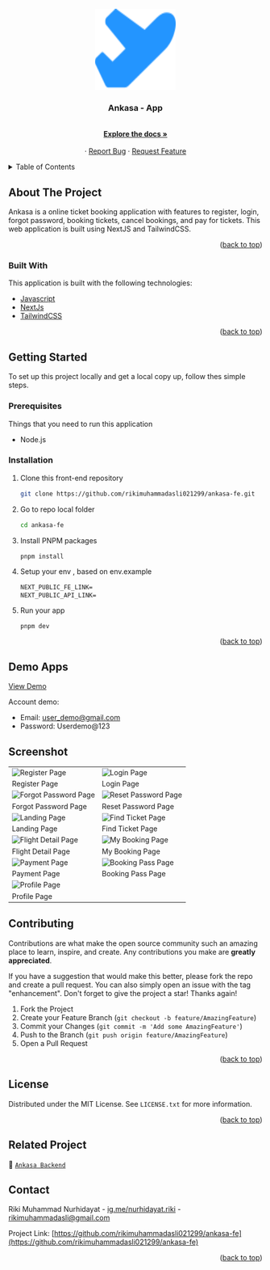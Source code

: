 <div id="top"></div>
<!-- PROJECT LOGO -->
<br />
<div align="center">
  <a href="https://github.com/rikimuhammadasli021299/ankasa-fe">
    <img src="./public/icon/logo.svg" alt="Logo" width="160" height="160">
  </a>

  <h3 align="center">Ankasa - App</h3>

  <p align="center">
    <br />
    <a href="https://github.com/rikimuhammadasli021299/ankasa-fe"><strong>Explore the docs »</strong></a>
    <br />
    <br />
    ·
    <a href="https://github.com/rikimuhammadasli021299/ankasa-fe/issues">Report Bug</a>
    ·
    <a href="https://github.com/rikimuhammadasli021299/ankasa-fe/issues">Request Feature</a>
    <br />
    
  </p>
</div>

<!-- TABLE OF CONTENTS -->

<details>
  <summary>Table of Contents</summary>
  <ol>
    <li>
      <a href="#about-the-project">About The Project</a>
      <ul>
        <li><a href="#built-with">Built With</a></li>
      </ul>
    </li>
    <li>
      <a href="#getting-started">Getting Started</a>
      <ul>
        <li><a href="#prerequisites">Prerequisites</a></li>
        <li><a href="#installation">Installation</a></li>
      </ul>
    </li>
    <li><a href="#contributing">Contributing</a></li>
    <li><a href="#license">License</a></li>
    <li><a href="#contact">Contact</a></li>
  </ol>
</details>

<!-- ABOUT THE PROJECT -->

## About The Project

Ankasa is a online ticket booking application with features to register, login, forgot password, booking tickets, cancel bookings, and pay for tickets. This web application is built using NextJS and TailwindCSS.

<p align="right">(<a href="#top">back to top</a>)</p>

### Built With

This application is built with the following technologies:

- [Javascript](https://www.javascript.com/)
- [NextJs](https://nextjs.org/)
- [TailwindCSS](https://tailwindcss.com/)

<p align="right">(<a href="#top">back to top</a>)</p>

<!-- GETTING STARTED -->

## Getting Started

To set up this project locally and get a local copy up, follow thes simple steps.

### Prerequisites

Things that you need to run this application

- Node.js

### Installation

1. Clone this front-end repository
   ```sh
   git clone https://github.com/rikimuhammadasli021299/ankasa-fe.git
   ```
2. Go to repo local folder
   ```sh
   cd ankasa-fe
   ```
3. Install PNPM packages
   ```sh
   pnpm install
   ```
4. Setup your env , based on env.example
   ```
   NEXT_PUBLIC_FE_LINK=
   NEXT_PUBLIC_API_LINK=
   ```
5. Run your app
   ```
   pnpm dev
   ```
   <p align="right">(<a href="#top">back to top</a>)</p>

## Demo Apps

[View Demo](https://ankasa-ticketing-silk.vercel.app/)

Account demo:

- Email: user_demo@gmail.com
- Password: Userdemo@123

## Screenshot

<p align="center" display=flex>
<table>
  
  <tr>
    <td><image src="./public/image/register-page.png" alt="Register Page" width=100%/></td>
    <td><image src="./public/image/login-page.png" alt="Login Page" width=100%></td>
  </tr>
   <tr>
    <td>Register Page</td>
    <td>Login Page</td>
  </tr>
  <tr>
    <td><image src="./public/image/forgot-password-page.png" alt="Forgot Password Page" width=100%/></td>
    <td><image src="./public/image/reset-password-page.png" alt="Reset Password Page" width=100%></td>
  </tr>
   <tr>
    <td>Forgot Password Page</td>
    <td>Reset Password Page</td>
  </tr>
  <tr>
    <td><image src="./public/image/landing-page.png" alt="Landing Page" width=100%></td>
    <td><image src="./public/image/find-ticket-page.png" alt="Find Ticket Page" width=100%/></td>
  </tr>
  <tr>
    <td>Landing Page</td>
    <td>Find Ticket Page</td>
  </tr>
  <tr>
    <td><image src="./public/image/flight-detail-page.png" alt="Flight Detail Page" width=100%></td>
    <td><image src="./public/image/my-booking-page.png" alt="My Booking Page" width=100%></td>
  </tr>
  <tr>
      <td>Flight Detail Page</td>
      <td>My Booking Page</td>
  </tr>
  <tr>
    <td><image src="./public/image/payment-page.png" alt="Payment Page" width=100%></td>
    <td><image src="./public/image/booking-pass-page.png" alt="Booking Pass Page" width=100%></td>
  </tr>
  <tr>
      <td>Payment Page</td>
      <td>Booking Pass Page</td>
  </tr>
  <tr>
    <td><image src="./public/image/profile-page.png" alt="Profile Page" width=100%></td>
  </tr>
  <tr>
      <td>Profile Page</td>
  </tr>
  
</table>
</p>

<!-- CONTRIBUTING -->

## Contributing

Contributions are what make the open source community such an amazing place to learn, inspire, and create. Any contributions you make are **greatly appreciated**.

If you have a suggestion that would make this better, please fork the repo and create a pull request. You can also simply open an issue with the tag "enhancement".
Don't forget to give the project a star! Thanks again!

1. Fork the Project
2. Create your Feature Branch (`git checkout -b feature/AmazingFeature`)
3. Commit your Changes (`git commit -m 'Add some AmazingFeature'`)
4. Push to the Branch (`git push origin feature/AmazingFeature`)
5. Open a Pull Request

<p align="right">(<a href="#top">back to top</a>)</p>

<!-- LICENSE -->

## License

Distributed under the MIT License. See `LICENSE.txt` for more information.

<p align="right">(<a href="#top">back to top</a>)</p>

## Related Project

🚀 [`Ankasa Backend`](https://github.com/rikimuhammadasli021299/bookflight)

<!-- CONTACT -->

## Contact

Riki Muhammad Nurhidayat - [ig.me/nurhidayat.riki](https://www.instagram.com/nurhidayat.riki/) - rikimuhammadasli@gmail.com

Project Link: [https://github.com/rikimuhammadasli021299/ankasa-fe](https://github.com/rikimuhammadasli021299/ankasa-fe)

<p align="right">(<a href="#top">back to top</a>)</p>
